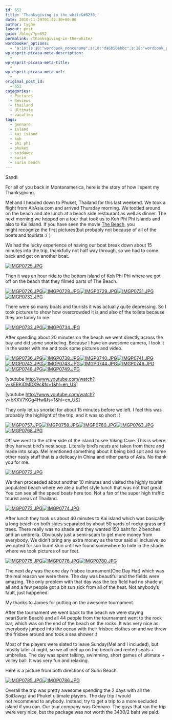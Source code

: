 ```yaml
---
id: 652
title: 'Thanksgiving in the white&#8230;'
date: 2010-11-29T01:42:30+00:00
author: tyghe
layout: post
guid: /blog/?p=652
permalink: /thanksgiving-in-the-white/
wordbooker_options:
  - 'a:10:{s:18:"wordbook_noncename";s:10:"da6b50ebbc";s:18:"wordbook_page_post";s:4:"-100";s:18:"wordbook_orandpage";s:1:"2";s:23:"wordbook_default_author";s:1:"2";s:23:"wordbook_extract_length";s:3:"256";s:19:"wordbook_actionlink";s:3:"300";s:26:"wordbooker_publish_default";s:2:"on";s:18:"wordbook_attribute";s:31:"Posted a new post on their blog";s:29:"wordbooker_status_update_text";s:35:": New blog post :  %title% - %link%";s:20:"wordbook_comment_get";s:2:"on";}'
wp-esprit-picasa-meta-description:
  - 
wp-esprit-picasa-meta-title:
  - 
wp-esprit-picasa-meta-url:
  - 
original_post_id:
  - 652
categories:
  - Pictures
  - Reviews
  - thailand
  - Ultimate
  - vacation
tags:
  - gennaro
  - island
  - kai island
  - koh
  - phi phi
  - phuket
  - soidawgz
  - surin
  - surin beach
---
```

Sand!

For all of you back in Montanamerica, here is the story of how I spent my Thanksgiving.

Mel and I headed down to Phuket, Thailand for this last weekend. We took a flight from AirAsia.com and arrived Thursday morning. We tootled around on the beach and ate lunch at a beach side restaurant as well as dinner. The next morning we hopped on a tour that took us to Koh Phi Phi islands and also to Kai Island. If you have seen the movie <a title="The Beach IMDB" href="http://www.imdb.com/title/tt0163978/" target="_blank">The Beach</a>, you might recognize the first pictures(but probably not because of all of the boats and tourists  <img src="https://tygertown.us/wp-includes/images/smilies/frownie.png" alt=":(" class="wp-smiley" style="height: 1em; max-height: 1em;" />)

We had the lucky experience of having our boat break down about 15 minutes into the trip, thankfully not half way through, so we had to come back and get on another boat.

<a rel="lightbox[652]" href="http://lh5.ggpht.com/_wdJ3rlAqngs/TPNSjTHkbaI/AAAAAAAADCc/F_3s6BJI-Es/s800/IMGP0725.JPG"><img src="http://lh5.ggpht.com/_wdJ3rlAqngs/TPNSjTHkbaI/AAAAAAAADCc/F_3s6BJI-Es/s200/IMGP0725.JPG" alt="IMGP0725.JPG" /></a>

Then it was an hour ride to the bottom island of Koh Phi Phi where we got off on the beach that they filmed parts of The Beach.

<a rel="lightbox[652]" href="http://lh4.ggpht.com/_wdJ3rlAqngs/TPNSkIjgSdI/AAAAAAAADCc/nZasBEtHitQ/s800/IMGP0726.JPG"><img src="http://lh4.ggpht.com/_wdJ3rlAqngs/TPNSkIjgSdI/AAAAAAAADCc/nZasBEtHitQ/s200/IMGP0726.JPG" alt="IMGP0726.JPG" /></a><a rel="lightbox[652]" href="http://lh4.ggpht.com/_wdJ3rlAqngs/TPNSmW0XHoI/AAAAAAAADCc/v4A3WYARa00/s800/IMGP0728.JPG"><img src="http://lh4.ggpht.com/_wdJ3rlAqngs/TPNSmW0XHoI/AAAAAAAADCc/v4A3WYARa00/s200/IMGP0728.JPG" alt="IMGP0728.JPG" /></a><a rel="lightbox[652]" href="http://lh6.ggpht.com/_wdJ3rlAqngs/TPNSnfe190I/AAAAAAAADCc/4-bAGDTozIg/s800/IMGP0729.JPG"><img src="http://lh6.ggpht.com/_wdJ3rlAqngs/TPNSnfe190I/AAAAAAAADCc/4-bAGDTozIg/s200/IMGP0729.JPG" alt="IMGP0729.JPG" /></a><a rel="lightbox[652]" href="http://lh3.ggpht.com/_wdJ3rlAqngs/TPNSoVuumII/AAAAAAAADCc/g2UU6ZYrcic/s800/IMGP0731.JPG"><img src="http://lh3.ggpht.com/_wdJ3rlAqngs/TPNSoVuumII/AAAAAAAADCc/g2UU6ZYrcic/s200/IMGP0731.JPG" alt="IMGP0731.JPG" /></a><a rel="lightbox[652]" href="http://lh3.ggpht.com/_wdJ3rlAqngs/TPNSpMIPHCI/AAAAAAAADCc/UGXmP8tpfwA/s800/IMGP0732.JPG"><img src="http://lh3.ggpht.com/_wdJ3rlAqngs/TPNSpMIPHCI/AAAAAAAADCc/UGXmP8tpfwA/s200/IMGP0732.JPG" alt="IMGP0732.JPG" /></a>

There were so many boats and tourists it was actually quite depressing. So I took pictures to show how overcrowded it is and also of the toilets because they are funny to me.

<a rel="lightbox[652]" href="http://lh5.ggpht.com/_wdJ3rlAqngs/TPNSp2JizgI/AAAAAAAADCc/XRFF0XO8gC8/s800/IMGP0733.JPG"><img src="http://lh5.ggpht.com/_wdJ3rlAqngs/TPNSp2JizgI/AAAAAAAADCc/XRFF0XO8gC8/s200/IMGP0733.JPG" alt="IMGP0733.JPG" /></a><a rel="lightbox[652]" href="http://lh3.ggpht.com/_wdJ3rlAqngs/TPNSqyQsGCI/AAAAAAAADCc/BWjyHzp4g0s/s800/IMGP0734.JPG"><img src="http://lh3.ggpht.com/_wdJ3rlAqngs/TPNSqyQsGCI/AAAAAAAADCc/BWjyHzp4g0s/s200/IMGP0734.JPG" alt="IMGP0734.JPG" /></a>

After spending about 20 minutes on the beach we went directly across the bay and did some snorkeling. Because I have an awesome camera, I took it in the water with me and took some pictures and video.

<a rel="lightbox[652]" href="http://lh4.ggpht.com/_wdJ3rlAqngs/TPNSroPKLAI/AAAAAAAADCc/UCqIiwega7M/s800/IMGP0736.JPG"><img src="http://lh4.ggpht.com/_wdJ3rlAqngs/TPNSroPKLAI/AAAAAAAADCc/UCqIiwega7M/s200/IMGP0736.JPG" alt="IMGP0736.JPG" /></a><a rel="lightbox[652]" href="http://lh6.ggpht.com/_wdJ3rlAqngs/TPNSsJQ-yUI/AAAAAAAADCc/SzaROAGJB7U/s800/IMGP0738.JPG"><img src="http://lh6.ggpht.com/_wdJ3rlAqngs/TPNSsJQ-yUI/AAAAAAAADCc/SzaROAGJB7U/s200/IMGP0738.JPG" alt="IMGP0738.JPG" /></a><a rel="lightbox[652]" href="http://lh4.ggpht.com/_wdJ3rlAqngs/TPNSs7eJveI/AAAAAAAADCc/_aJDv-j0_Zc/s800/IMGP0740.JPG"><img src="http://lh4.ggpht.com/_wdJ3rlAqngs/TPNSs7eJveI/AAAAAAAADCc/_aJDv-j0_Zc/s200/IMGP0740.JPG" alt="IMGP0740.JPG" /></a><a rel="lightbox[652]" href="http://lh4.ggpht.com/_wdJ3rlAqngs/TPNStx35ZZI/AAAAAAAADCc/iJfDFAjcB3c/s800/IMGP0741.JPG"><img src="http://lh4.ggpht.com/_wdJ3rlAqngs/TPNStx35ZZI/AAAAAAAADCc/iJfDFAjcB3c/s200/IMGP0741.JPG" alt="IMGP0741.JPG" /></a><a rel="lightbox[652]" href="http://lh5.ggpht.com/_wdJ3rlAqngs/TPNSuqPb4kI/AAAAAAAADCc/2PYwmV8cz1Q/s800/IMGP0742.JPG"><img src="http://lh5.ggpht.com/_wdJ3rlAqngs/TPNSuqPb4kI/AAAAAAAADCc/2PYwmV8cz1Q/s200/IMGP0742.JPG" alt="IMGP0742.JPG" /></a><a rel="lightbox[652]" href="http://lh6.ggpht.com/_wdJ3rlAqngs/TPNSvSqli2I/AAAAAAAADCc/ruVawvQdakc/s800/IMGP0743.JPG"><img src="http://lh6.ggpht.com/_wdJ3rlAqngs/TPNSvSqli2I/AAAAAAAADCc/ruVawvQdakc/s200/IMGP0743.JPG" alt="IMGP0743.JPG" /></a><a rel="lightbox[652]" href="http://lh5.ggpht.com/_wdJ3rlAqngs/TPNSwOKR_9I/AAAAAAAADCc/IrJhK0vzSng/s800/IMGP0744.JPG"><img src="http://lh5.ggpht.com/_wdJ3rlAqngs/TPNSwOKR_9I/AAAAAAAADCc/IrJhK0vzSng/s200/IMGP0744.JPG" alt="IMGP0744.JPG" /></a><a rel="lightbox[652]" href="http://lh5.ggpht.com/_wdJ3rlAqngs/TPNSw9WW3HI/AAAAAAAADCc/ByFTTQZu8sE/s800/IMGP0746.JPG"><img src="http://lh5.ggpht.com/_wdJ3rlAqngs/TPNSw9WW3HI/AAAAAAAADCc/ByFTTQZu8sE/s200/IMGP0746.JPG" alt="IMGP0746.JPG" /></a><a rel="lightbox[652]" href="http://lh5.ggpht.com/_wdJ3rlAqngs/TPNSxeioa_I/AAAAAAAADCc/UE3N7t4l2OU/s800/IMGP0748.JPG"><img src="http://lh5.ggpht.com/_wdJ3rlAqngs/TPNSxeioa_I/AAAAAAAADCc/UE3N7t4l2OU/s200/IMGP0748.JPG" alt="IMGP0748.JPG" /></a><a rel="lightbox[652]" href="http://lh3.ggpht.com/_wdJ3rlAqngs/TPNSx5U8yMI/AAAAAAAADCc/BGF34TVB__w/s800/IMGP0749.JPG"><img src="http://lh3.ggpht.com/_wdJ3rlAqngs/TPNSx5U8yMI/AAAAAAAADCc/BGF34TVB__w/s200/IMGP0749.JPG" alt="IMGP0749.JPG" /></a>

[youtube http://www.youtube.com/watch?v=kEBKjDMDX9c&fs=1&hl=en_US]

[youtube http://www.youtube.com/watch?v=bKXV7KGg4Hw&fs=1&hl=en_US]

They only let us snorkel for about 15 minutes before we left. I feel this was probably the highlight of the trip, and it was so short <img src="https://tygertown.us/wp-includes/images/smilies/frownie.png" alt=":(" class="wp-smiley" style="height: 1em; max-height: 1em;" />

<a rel="lightbox[652]" href="http://lh3.ggpht.com/_wdJ3rlAqngs/TPNSx5U8yMI/AAAAAAAADCc/BGF34TVB__w/s800/IMGP0749.JPG"></a><a rel="lightbox[652]" href="http://lh6.ggpht.com/_wdJ3rlAqngs/TPNSyi6IsFI/AAAAAAAADCc/Pz2OTT3jiJg/s800/IMGP0757.JPG"><img src="http://lh6.ggpht.com/_wdJ3rlAqngs/TPNSyi6IsFI/AAAAAAAADCc/Pz2OTT3jiJg/s200/IMGP0757.JPG" alt="IMGP0757.JPG" /></a><a rel="lightbox[652]" href="http://lh3.ggpht.com/_wdJ3rlAqngs/TPNSzFQHeXI/AAAAAAAADCc/Usutczqbe3Y/s800/IMGP0758.JPG"><img src="http://lh3.ggpht.com/_wdJ3rlAqngs/TPNSzFQHeXI/AAAAAAAADCc/Usutczqbe3Y/s200/IMGP0758.JPG" alt="IMGP0758.JPG" /></a><a rel="lightbox[652]" href="http://lh3.ggpht.com/_wdJ3rlAqngs/TPNS0F3fpXI/AAAAAAAADCc/oUDHPGfRdeg/s800/IMGP0760.JPG"><img src="http://lh3.ggpht.com/_wdJ3rlAqngs/TPNS0F3fpXI/AAAAAAAADCc/oUDHPGfRdeg/s200/IMGP0760.JPG" alt="IMGP0760.JPG" /></a><a rel="lightbox[652]" href="http://lh4.ggpht.com/_wdJ3rlAqngs/TPNS1COIr_I/AAAAAAAADCc/963Qp0413lE/s800/IMGP0763.JPG"><img src="http://lh4.ggpht.com/_wdJ3rlAqngs/TPNS1COIr_I/AAAAAAAADCc/963Qp0413lE/s200/IMGP0763.JPG" alt="IMGP0763.JPG" /></a><a rel="lightbox[652]" href="http://lh5.ggpht.com/_wdJ3rlAqngs/TPNS2FZlNyI/AAAAAAAADCc/E2EemL7NOl4/s800/IMGP0768.JPG"><img src="http://lh5.ggpht.com/_wdJ3rlAqngs/TPNS2FZlNyI/AAAAAAAADCc/E2EemL7NOl4/s200/IMGP0768.JPG" alt="IMGP0768.JPG" /></a>

Off we went to the other side of the island to see Viking Cave. This is where they harvest bird&#8217;s nest soup. Literally bird&#8217;s nests are taken from there and made into soup. Mel mentioned something about it being bird spit and some other nasty stuff that is a delicacy in China and other parts of Asia. No thank you for me.

<a rel="lightbox[652]" href="http://lh3.ggpht.com/_wdJ3rlAqngs/TPNS2628f-I/AAAAAAAADCc/LKdM50tPwwE/s800/IMGP0772.JPG"><img src="http://lh3.ggpht.com/_wdJ3rlAqngs/TPNS2628f-I/AAAAAAAADCc/LKdM50tPwwE/s200/IMGP0772.JPG" alt="IMGP0772.JPG" /></a>

We then proceeded about another 10 minutes and visited the highly tourist populated beach where we ate a buffet style lunch that was not that great. You can see all the speed boats here too. Not a fan of the super high traffic tourist areas of Thailand.

<a rel="lightbox[652]" href="http://lh6.ggpht.com/_wdJ3rlAqngs/TPNS3aiFbTI/AAAAAAAADCc/lXvuTM8ON4Q/s800/IMGP0773.JPG"><img src="http://lh6.ggpht.com/_wdJ3rlAqngs/TPNS3aiFbTI/AAAAAAAADCc/lXvuTM8ON4Q/s200/IMGP0773.JPG" alt="IMGP0773.JPG" /></a><a rel="lightbox[652]" href="http://lh6.ggpht.com/_wdJ3rlAqngs/TPNS3xm3OuI/AAAAAAAADCc/u1IVbPPGAfY/s800/IMGP0774.JPG"><img src="http://lh6.ggpht.com/_wdJ3rlAqngs/TPNS3xm3OuI/AAAAAAAADCc/u1IVbPPGAfY/s200/IMGP0774.JPG" alt="IMGP0774.JPG" /></a>

After lunch they took us about 40 minutes to Kai island which was basically a long beach on both sides separated by about 50 yards of rocky grass and trees. There really was no shade and they wanted 150 baht for 2 benches and an umbrella. Obviously just a semi-scam to get more money from everybody. We didn&#8217;t bring any extra money as the tour said all inclusive, so we opted for sun burnt skin until we found somewhere to hide in the shade where we took pictures of our feet.

<a rel="lightbox[652]" href="http://lh6.ggpht.com/_wdJ3rlAqngs/TPNS4ulYXgI/AAAAAAAADCc/8z7pOc8uXy0/s800/IMGP0775.JPG"><img src="http://lh6.ggpht.com/_wdJ3rlAqngs/TPNS4ulYXgI/AAAAAAAADCc/8z7pOc8uXy0/s200/IMGP0775.JPG" alt="IMGP0775.JPG" /></a><a rel="lightbox[652]" href="http://lh3.ggpht.com/_wdJ3rlAqngs/TPNS5IaTEWI/AAAAAAAADCc/rF2_HIfINvY/s800/IMGP0776.JPG"><img src="http://lh3.ggpht.com/_wdJ3rlAqngs/TPNS5IaTEWI/AAAAAAAADCc/rF2_HIfINvY/s200/IMGP0776.JPG" alt="IMGP0776.JPG" /></a><a rel="lightbox[652]" href="http://lh3.ggpht.com/_wdJ3rlAqngs/TPNS55g8TqI/AAAAAAAADCc/Ir962RgnxA0/s800/IMGP0780.JPG"><img src="http://lh3.ggpht.com/_wdJ3rlAqngs/TPNS55g8TqI/AAAAAAAADCc/Ir962RgnxA0/s200/IMGP0780.JPG" alt="IMGP0780.JPG" /></a>

The next day was the one day frisbee tournament(One Day Hat) which was the real reason we were there. The day was beautiful and the fields were amazing. The only problem with that day was the top field had no shade at all and a few people got a bit sun sick from all of the heat. Not anybody&#8217;s fault, just happened.

My thanks to James for putting on the awesome tournament.

After the tournament we went back to the beach we were staying near(Surin Beach) and all 44 people from the tournament went to the rock bar, which was on the end of the beach on the rocks. It was very nice as everybody jumped into the ocean with their frisbee clothes on and we threw the frisbee around and took a sea shower <img src="https://tygertown.us/wp-includes/images/smilies/simple-smile.png" alt=":)" class="wp-smiley" style="height: 1em; max-height: 1em;" />

Most of the players were slated to leave Sunday(Mel and I included), but mostly later at night, so we all met up on the beach and rented seats + umbrellas. The day was spent talking, swimming, short games of ultimate + volley ball. It was very fun and relaxing.

Here is a picture from both directions of Surin Beach.

<a rel="lightbox[652]" href="http://lh6.ggpht.com/_wdJ3rlAqngs/TPNS6cL1uwI/AAAAAAAADCc/Z1KqdKHMue0/s800/IMGP0785.JPG"><img src="http://lh6.ggpht.com/_wdJ3rlAqngs/TPNS6cL1uwI/AAAAAAAADCc/Z1KqdKHMue0/s200/IMGP0785.JPG" alt="IMGP0785.JPG" /></a><a rel="lightbox[652]" href="http://lh3.ggpht.com/_wdJ3rlAqngs/TPNS7rQh2yI/AAAAAAAADCc/BXlAyUgP4Oc/s800/IMGP0786.JPG"><img src="http://lh3.ggpht.com/_wdJ3rlAqngs/TPNS7rQh2yI/AAAAAAAADCc/BXlAyUgP4Oc/s200/IMGP0786.JPG" alt="IMGP0786.JPG" /></a>

Overall the trip was pretty awesome spending the 2 days with all the SoiDawgz and Phuket ultimate players. The day trip I would not recommend to anybody. Instead, try to get a trip to a more secluded island if you can. Our tour company was Gennaro. The guys that ran the trip were very nice, but the package was not worth the 3400/2 baht we paid.
